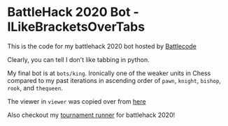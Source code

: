# BattleHack 2020 Bot - ILikeBracketsOverTabs

This is the code for my battlehack 2020 bot hosted by [Battlecode](https://battlecode.org)

Clearly, you can tell I don't like tabbing in python.

My final bot is at `bots/king`. Ironically one of the weaker units in Chess compared to my past iterations in ascending order of `pawn`, `knight`, `bishop`, `rook`, and `thequeen`.

The viewer in `viewer` was copied over from [here](https://github.com/rzhan11/battlehack2020-viewer)

Also checkout my [tournament runner](https://github.com/StoneT2000/BattleHack20-Tournament-Runner) for battlehack 2020!
